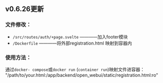 ## v0.6.26更新

### 文件修改：

- `/src/routes/auth/+page.svelte` ————加入footer模块
- `/Dockerfile` ————将外部registration.html 映射到容器内

### 使用方法：

通过`docker- compose`或`docker run` (`container run`)映射文件进容器：
"/path/to/your.html:/app/backend/open_webui/static/registration.html:ro"